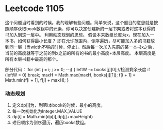 # Leetcode 1105
这个问题当时看到的时候，我的理解有些问题。简单来说，这个题目的意思就是按照顺序获取book数组中的元素，你可以决定创建新的一层书架或者将这本获得的书加入到这一层中。
利用动态规划的思想。
假设本来数组长度为x，现在加入一本书，如何获得最小长度？
即在允许范围内，倒序遍历，尽可能加入多的书籍放到同一层（当width不够的时候，停止）。然后每一次加入先前的某一本书x之后，当前的高度就等于之前的到x之前的所有的书的最小高度+本层高度。
本层高度是所有本层书籍中最高的那个。

部分代码：
for (int j = i; j >= 0; --j) {
    leftW -= books[j][0];//检测剩余长度
    if (leftW < 0)
        break;
    maxH = Math.max(maxH, books[j][1]);
    f[i + 1] = Math.min(f[i + 1], f[j] + maxH);
}

### 动态规划
1. 定义dp[i]为，到第i本book的时候，最小的高度。
2. 每一次初始化为Integer.MAX_VALUE
3. dp[i] = Math.min(dp[i],dp[j]+maxHeight)
4. 递归顺序为倒序遍历，遍历books数组。

